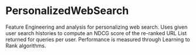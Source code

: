 PersonalizedWebSearch
=====================

Feature Engineering and analysis for personalizing web search. Uses given user search histories to compute an NDCG score of the re-ranked URL List returned for queries per user. Performance is measured through Learning to Rank algorithms.
